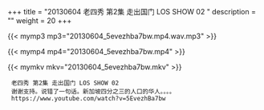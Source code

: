 +++
title = "20130604  老四秀 第2集 走出国门 LOS SHOW 02 "
description = ""
weight = 20
+++

{{< mymp3 mp3="20130604_5evezhba7bw.mp4.wav.mp3" >}}

{{< mymp4 mp4="20130604_5evezhba7bw.mp4" >}}

{{< mymkv mkv="20130604_5evezhba7bw.mkv" >}}

     老四秀 第2集 走出国门 LOS SHOW 02 
     谢谢支持。说错了一句话。新加坡四分之三的人口的华人。。。。 
     https://www.youtube.com/watch?v=5EvezhBa7bw 

